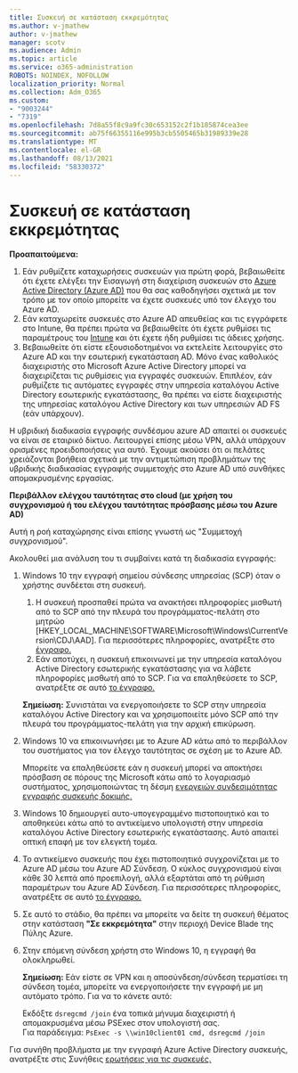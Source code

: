 ```yaml
---
title: Συσκευή σε κατάσταση εκκρεμότητας
ms.author: v-jmathew
author: v-jmathew
manager: scotv
ms.audience: Admin
ms.topic: article
ms.service: o365-administration
ROBOTS: NOINDEX, NOFOLLOW
localization_priority: Normal
ms.collection: Adm_O365
ms.custom:
- "9003244"
- "7319"
ms.openlocfilehash: 7d8a55f8c9a9fc30c653152c2f1b185874cea3ee
ms.sourcegitcommit: ab75f66355116e995b3cb5505465b31989339e28
ms.translationtype: MT
ms.contentlocale: el-GR
ms.lasthandoff: 08/13/2021
ms.locfileid: "58330372"
---
```

# <a name="device-in-pending-state"></a>Συσκευή σε κατάσταση εκκρεμότητας

**Προαπαιτούμενα:**

1. Εάν ρυθμίζετε καταχωρήσεις συσκευών για πρώτη φορά, βεβαιωθείτε ότι έχετε ελέγξει την Εισαγωγή στη διαχείριση συσκευών στο [Azure Active Directory (Azure AD)](https://docs.microsoft.com/azure/active-directory/devices/overview?WT.mc_id=Portal-Microsoft_Azure_Support) που θα σας καθοδηγήσει σχετικά με τον τρόπο με τον οποίο μπορείτε να έχετε συσκευές υπό τον έλεγχο του Azure AD.
2. Εάν καταχωρείτε συσκευές στο Azure AD απευθείας και τις εγγράφετε στο Intune, θα πρέπει πρώτα [](https://docs.microsoft.com/mem/intune/fundamentals/licenses-assign?WT.mc_id=Portal-Microsoft_Azure_Support) να βεβαιωθείτε ότι έχετε ρυθμίσει τις παραμέτρους του [Intune](https://docs.microsoft.com/mem/intune/enrollment/device-enrollment?WT.mc_id=Portal-Microsoft_Azure_Support) και ότι έχετε ήδη ρυθμίσει τις άδειες χρήσης.
3. Βεβαιωθείτε ότι είστε εξουσιοδοτημένοι να εκτελείτε λειτουργίες στο Azure AD και την εσωτερική εγκατάσταση AD. Μόνο ένας καθολικός διαχειριστής στο Microsoft Azure Active Directory μπορεί να διαχειρίζεται τις ρυθμίσεις για εγγραφές συσκευών. Επιπλέον, εάν ρυθμίζετε τις αυτόματες εγγραφές στην υπηρεσία καταλόγου Active Directory εσωτερικής εγκατάστασης, θα πρέπει να είστε διαχειριστής της υπηρεσίας καταλόγου Active Directory και των υπηρεσιών AD FS (εάν υπάρχουν).

Η υβριδική διαδικασία εγγραφής συνδέσμου azure AD απαιτεί οι συσκευές να είναι σε εταιρικό δίκτυο. Λειτουργεί επίσης μέσω VPN, αλλά υπάρχουν ορισμένες προειδοποιήσεις για αυτό. Έχουμε ακούσει ότι οι πελάτες χρειάζονται βοήθεια σχετικά με την αντιμετώπιση προβλημάτων της υβριδικής διαδικασίας εγγραφής συμμετοχής στο Azure AD υπό συνθήκες απομακρυσμένης εργασίας.

**Περιβάλλον ελέγχου ταυτότητας στο cloud (με χρήση του συγχρονισμού ή του ελέγχου ταυτότητας πρόσβασης μέσω του Azure AD)**

Αυτή η ροή καταχώρησης είναι επίσης γνωστή ως "Συμμετοχή συγχρονισμού".

Ακολουθεί μια ανάλυση του τι συμβαίνει κατά τη διαδικασία εγγραφής:

1. Windows 10 την εγγραφή σημείου σύνδεσης υπηρεσίας (SCP) όταν ο χρήστης συνδέεται στη συσκευή.

    1. Η συσκευή προσπαθεί πρώτα να ανακτήσει πληροφορίες μισθωτή από το SCP από την πλευρά του προγράμματος-πελάτη στο μητρώο [HKEY_LOCAL_MACHINE\SOFTWARE\Microsoft\Windows\CurrentVersion\CDJ\AAD]. Για περισσότερες πληροφορίες, ανατρέξτε στο [έγγραφο.](https://docs.microsoft.com/azure/active-directory/devices/hybrid-azuread-join-control)
    1. Εάν αποτύχει, η συσκευή επικοινωνεί με την υπηρεσία καταλόγου Active Directory εσωτερικής εγκατάστασης για να λάβετε πληροφορίες μισθωτή από το SCP. Για να επαληθεύσετε το SCP, ανατρέξτε σε αυτό [το έγγραφο.](https://docs.microsoft.com/azure/active-directory/devices/hybrid-azuread-join-manual#configure-a-service-connection-point)

    **Σημείωση:** Συνιστάται να ενεργοποιήσετε το SCP στην υπηρεσία καταλόγου Active Directory και να χρησιμοποιείτε μόνο SCP από την πλευρά του προγράμματος-πελάτη για την αρχική επικύρωση.

2. Windows 10 να επικοινωνήσει με το Azure AD κάτω από το περιβάλλον του συστήματος για τον έλεγχο ταυτότητας σε σχέση με το Azure AD.

    Μπορείτε να επαληθεύσετε εάν η συσκευή μπορεί να αποκτήσει πρόσβαση σε πόρους της Microsoft κάτω από το λογαριασμό συστήματος, χρησιμοποιώντας τη δέσμη [ενεργειών συνδεσιμότητας εγγραφής συσκευής δοκιμής.](https://gallery.technet.microsoft.com/Test-Device-Registration-3dc944c0)

3. Windows 10 δημιουργεί αυτο-υπογεγραμμένο πιστοποιητικό και το αποθηκεύει κάτω από το αντικείμενο υπολογιστή στην υπηρεσία καταλόγου Active Directory εσωτερικής εγκατάστασης. Αυτό απαιτεί οπτική επαφή με τον ελεγκτή τομέα.

4. Το αντικείμενο συσκευής που έχει πιστοποιητικό συγχρονίζεται με το Azure AD μέσω του Azure AD Σύνδεση. Ο κύκλος συγχρονισμού είναι κάθε 30 λεπτά από προεπιλογή, αλλά εξαρτάται από τη ρύθμιση παραμέτρων του Azure AD Σύνδεση. Για περισσότερες πληροφορίες, ανατρέξτε σε αυτό [το έγγραφο.](https://docs.microsoft.com/azure/active-directory/hybrid/how-to-connect-sync-configure-filtering#organizational-unitbased-filtering)

5. Σε αυτό το στάδιο, θα πρέπει να μπορείτε να δείτε τη συσκευή θέματος στην κατάσταση **"Σε εκκρεμότητα"** στην περιοχή Device Blade της Πύλης Azure.

6. Στην επόμενη σύνδεση χρήστη στο Windows 10, η εγγραφή θα ολοκληρωθεί.

    **Σημείωση:** Εάν είστε σε VPN και η αποσύνδεση/σύνδεση τερματίσει τη σύνδεση τομέα, μπορείτε να ενεργοποιήσετε την εγγραφή με μη αυτόματο τρόπο. Για να το κάνετε αυτό:
    
    Εκδόξτε `dsregcmd /join` ένα τοπικά μήνυμα διαχειριστή ή απομακρυσμένα μέσω PSExec στον υπολογιστή σας.\
    Για παράδειγμα: `PsExec -s \\win10client01 cmd, dsregcmd /join`

Για συνήθη προβλήματα με την εγγραφή Azure Active Directory συσκευής, ανατρέξτε στις Συνήθεις [ερωτήσεις για τις συσκευές.](https://docs.microsoft.com/azure/active-directory/devices/faq)
